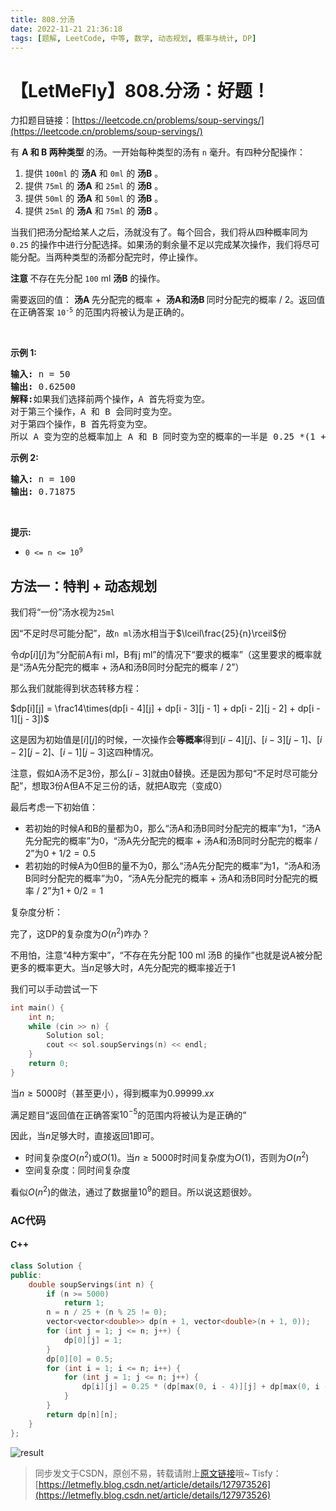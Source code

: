 ```yaml
---
title: 808.分汤
date: 2022-11-21 21:36:18
tags: [题解, LeetCode, 中等, 数学, 动态规划, 概率与统计, DP]
---
```


# 【LetMeFly】808.分汤：好题！

力扣题目链接：[https://leetcode.cn/problems/soup-servings/](https://leetcode.cn/problems/soup-servings/)

<p>有&nbsp;<strong>A&nbsp;和&nbsp;B 两种类型&nbsp;</strong>的汤。一开始每种类型的汤有&nbsp;<code>n</code>&nbsp;毫升。有四种分配操作：</p>

<ol>
	<li>提供 <code>100ml</code> 的 <strong>汤A</strong> 和 <code>0ml</code> 的 <strong>汤B</strong> 。</li>
	<li>提供 <code>75ml</code> 的 <strong>汤A</strong> 和 <code>25ml</code> 的 <strong>汤B</strong> 。</li>
	<li>提供 <code>50ml</code> 的 <strong>汤A</strong> 和 <code>50ml</code> 的 <strong>汤B</strong> 。</li>
	<li>提供 <code>25ml</code> 的 <strong>汤A</strong> 和 <code>75ml</code> 的 <strong>汤B</strong> 。</li>
</ol>

<p>当我们把汤分配给某人之后，汤就没有了。每个回合，我们将从四种概率同为 <code>0.25</code> 的操作中进行分配选择。如果汤的剩余量不足以完成某次操作，我们将尽可能分配。当两种类型的汤都分配完时，停止操作。</p>

<p><strong>注意&nbsp;</strong>不存在先分配 <code>100</code> ml <strong>汤B</strong> 的操作。</p>

<p>需要返回的值：&nbsp;<strong>汤A&nbsp;</strong>先分配完的概率 +&nbsp;&nbsp;<strong>汤A和汤B&nbsp;</strong>同时分配完的概率 / 2。返回值在正确答案&nbsp;<code>10<sup>-5</sup></code>&nbsp;的范围内将被认为是正确的。</p>

<p>&nbsp;</p>

<p><strong>示例 1:</strong></p>

<pre>
<strong>输入:</strong> n = 50
<strong>输出:</strong> 0.62500
<strong>解释:</strong>如果我们选择前两个操作<strong>，</strong>A 首先将变为空。
对于第三个操作，A 和 B 会同时变为空。
对于第四个操作，B 首先将变为空。<strong>
</strong>所以 A 变为空的总概率加上 A 和 B 同时变为空的概率的一半是 0.25 *(1 + 1 + 0.5 + 0)= 0.625。
</pre>

<p><strong>示例 2:</strong></p>

<pre>
<strong>输入:</strong> n = 100
<strong>输出:</strong> 0.71875
</pre>

<p>&nbsp;</p>

<p><strong>提示:</strong></p>

<ul>
	<li><code>0 &lt;= n &lt;= 10<sup>9</sup></code>​​​​​​​</li>
</ul>


    
## 方法一：特判 + 动态规划

我们将“一份”汤水视为```25ml```

因“不足时尽可能分配”，故```n ml```汤水相当于$\lceil\frac{25}{n}\rceil$份

令$dp[i][j]$为“分配前A有i ml，B有j ml”的情况下“要求的概率”（这里要求的概率就是“汤A先分配完的概率 + 汤A和汤B同时分配完的概率 / 2”）

那么我们就能得到状态转移方程：

$dp[i][j] = \frac14\times(dp[i - 4][j] + dp[i - 3][j - 1] + dp[i - 2][j - 2] + dp[i - 1][j - 3])$

这是因为初始值是$[i][j]$的时候，一次操作会**等概率**得到$[i - 4][j]$、$[i - 3][j - 1]$、$[i - 2][j - 2]$、$[i - 1][j - 3]$这四种情况。

注意，假如A汤不足$3$份，那么$[i - 3]$就由$0$替换。还是因为那句“不足时尽可能分配”，想取$3$份A但A不足三份的话，就把A取完（变成0）

最后考虑一下初始值：

+ 若初始的时候A和B的量都为0，那么“汤A和汤B同时分配完的概率”为1，“汤A先分配完的概率”为0，“汤A先分配完的概率 + 汤A和汤B同时分配完的概率 / 2”为$0+1/2=0.5$
+ 若初始的时候A为0但B的量不为0，那么“汤A先分配完的概率”为1，“汤A和汤B同时分配完的概率”为0，“汤A先分配完的概率 + 汤A和汤B同时分配完的概率 / 2”为$1+0/2=1$

复杂度分析：

完了，这DP的复杂度为$O(n^2)$咋办？

不用怕，注意“4种方案中”，“不存在先分配 100 ml 汤B 的操作”也就是说A被分配更多的概率更大。当$n$足够大时，$A$先分配完的概率接近于$1$

我们可以手动尝试一下

```cpp
int main() {
    int n;
    while (cin >> n) {
        Solution sol;
        cout << sol.soupServings(n) << endl;
    }
    return 0;
}
```

当$n\geq5000$时（甚至更小），得到概率为$0.99999.xx$

满足题目“返回值在正确答案$10^{-5}$的范围内将被认为是正确的”

因此，当$n$足够大时，直接返回$1$即可。

+ 时间复杂度$O(n^2)$或$O(1)$。当$n\geq 5000$时时间复杂度为$O(1)$，否则为$O(n^2)$
+ 空间复杂度：同时间复杂度

看似$O(n^2)$的做法，通过了数据量$10^9$的题目。所以说这题很妙。

### AC代码

#### C++

```cpp
class Solution {
public:
    double soupServings(int n) {
        if (n >= 5000)
            return 1;
        n = n / 25 + (n % 25 != 0);
        vector<vector<double>> dp(n + 1, vector<double>(n + 1, 0));
        for (int j = 1; j <= n; j++) {
            dp[0][j] = 1;
        }
        dp[0][0] = 0.5;
        for (int i = 1; i <= n; i++) {
            for (int j = 1; j <= n; j++) {
                dp[i][j] = 0.25 * (dp[max(0, i - 4)][j] + dp[max(0, i - 3)][max(0, j - 1)] + dp[max(0, i - 2)][max(0, j - 2)] + dp[max(0, i - 1)][max(0, j - 3)]);
            }
        }
        return dp[n][n];
    }
};
```

![result](https://img-blog.csdnimg.cn/2bff54f8c1a14ba18c4534e04387bd5c.jpeg#pic_center)

<!-- ![result.jpg](https://pic.leetcode.cn/1669038960-JGQGVK-result.jpg) -->

> 同步发文于CSDN，原创不易，转载请附上[原文链接](https://leetcode.letmefly.xyz/2022/11/21/LeetCode%200808.%E5%88%86%E6%B1%A4/)哦~
> Tisfy：[https://letmefly.blog.csdn.net/article/details/127973526](https://letmefly.blog.csdn.net/article/details/127973526)
